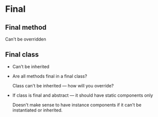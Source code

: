 # Final

## Final method

Can't be overridden

## Final class

- Can't be inherited
- Are all methods final in a final class?

    Class can't be inherited — how will you override?

- If class is final and abstract — it should have static components only

    Doesn't make sense to have instance components if it can't be instantiated or inherited.
